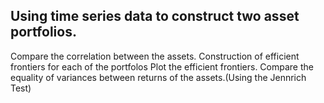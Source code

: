 ## Using time series data to construct two asset portfolios.
Compare the correlation between the assets.
Construction of efficient frontiers for each of the portfolos
Plot the efficient frontiers.
Compare the equality of variances between returns of the assets.(Using the Jennrich Test)
